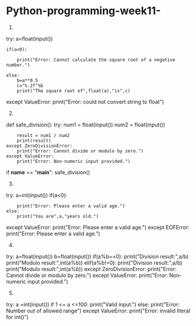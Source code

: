 # Python-programming-week11-
1.
try:
    a=float(input())
            
    if(a<0):
        
        print("Error: Cannot calculate the square root of a negative number.")
    
    else:
        b=a**0.5
        c="%.2f"%b
        print("The square root of",float(a),"is",c)
except ValueError:
    print("Error: could not convert string to float")

2.
def safe_division():
    try:
        num1 = float(input())
        num2 = float(input())
        
        result = num1 / num2
        print(result)
    except ZeroDivisionError:
        print("Error: Cannot divide or modulo by zero.")
    except ValueError:
        print("Error: Non-numeric input provided.")

if __name__ == "__main__":
    safe_division()

3.
try:
    a=int(input())
    if(a<0):
        
        print("Error: Please enter a valid age.")
    else:
        print("You are",a,"years old.")

    
except ValueError:
    print("Error: Please enter a valid age.")
except EOFError:
    print("Error: Please enter a valid age.")

4.
try:
    a=float(input())
    b=float(input())
    if(a%b==0):
        print("Division result:",a/b)
        print("Modulo result:",int(a%b))
    elif(a%b!=0):
        print("Division result:",a/b)
        print("Modulo result:",int(a%b))
except ZeroDivisionError:
    print("Error: Cannot divide or modulo by zero.")
except ValueError:
    print("Error: Non-numeric input provided.")

5.
try:
    a =int(input())
    if 1 <= a <=100:
        print("Valid input.")
    else:
        print("Error: Number out of allowed range")
except ValueError:
    print("Error: invalid literal for int()")
